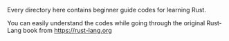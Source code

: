 Every directory here contains beginner guide codes for learning Rust.

You can easily understand the codes while going through the original Rust-Lang book from https://rust-lang.org
